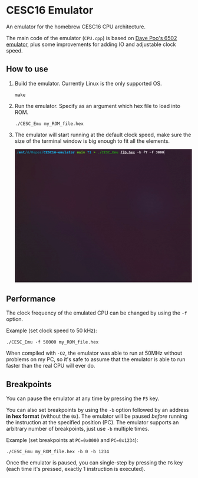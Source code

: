 # CESC16 Emulator
An emulator for the homebrew CESC16 CPU architecture.

The main code of the emulator (`CPU.cpp`) is based on [Dave Poo's 6502 emulator](https://www.youtube.com/playlist?list=PLLwK93hM93Z13TRzPx9JqTIn33feefl37), plus some improvements for adding IO and adjustable clock speed.

## How to use
1. Build the emulator. Currently Linux is the only supported OS.
    ```
    make
    ```
2. Run the emulator. Specify as an argument which hex file to load into ROM.
    ```
    ./CESC_Emu my_ROM_file.hex
    ```
3. The emulator will start running at the default clock speed, make sure the size of the terminal window is big enough to fit all the elements.

    ![Demo](https://github.com/p-rivero/CESC16-emulator/blob/main/demo/demo.gif?raw=true)


## Performance
The clock frequency of the emulated CPU can be changed by using the `-f` option.

Example (set clock speed to 50 kHz):
```
./CESC_Emu -f 50000 my_ROM_file.hex
```

When compiled with `-O2`, the emulator was able to run at 50MHz without problems on my PC, so it's safe to assume that the emulator is able to run faster than the real CPU will ever do.

## Breakpoints
You can pause the emulator at any time by pressing the `F5` key.

You can also set breakpoints by using the `-b` option followed by an address **in hex format** (without the `0x`). The emulator will be paused *before* running the instruction at the specified position (PC).
The emulator supports an arbitrary number of breakpoints, just use `-b` multiple times.

Example (set breakpoints at `PC=0x0000` and `PC=0x1234`):
```
./CESC_Emu my_ROM_file.hex -b 0 -b 1234
```

Once the emulator is paused, you can single-step by pressing the `F6` key (each time it's pressed, exactly 1 instruction is executed).
